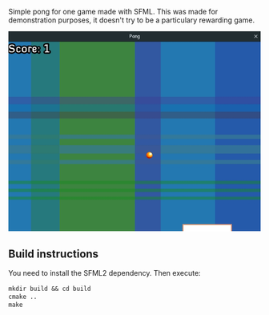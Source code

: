 Simple pong for one game made with SFML. This was made for demonstration purposes, it doesn't try to be a particulary rewarding game.

![ ](img/screenshot.jpeg?raw=true  "screenshot")

## Build instructions
You need to install the SFML2 dependency. Then execute:

```
mkdir build && cd build
cmake ..
make
```
